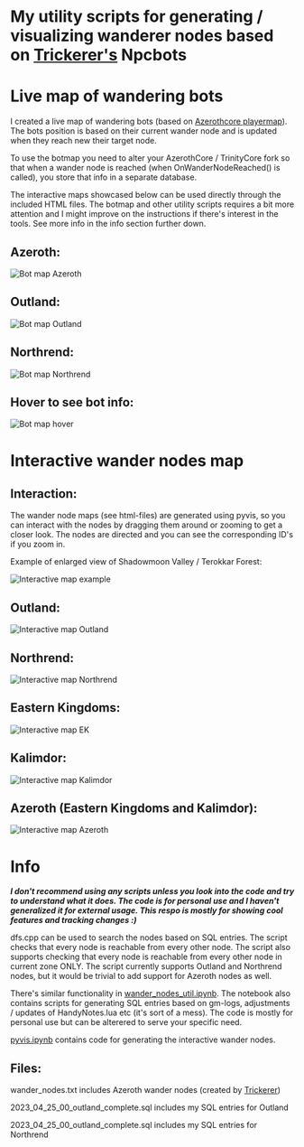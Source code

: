 # My utility scripts for generating / visualizing wanderer nodes based on [Trickerer's](https://github.com/trickerer/Trinity-Bots) Npcbots

# Live map of wandering bots

I created a live map of wandering bots (based on [Azerothcore playermap](https://github.com/azerothcore/playermap)). The bots position is based on their current wander node and is updated when they reach new their target node.

To use the botmap you need to alter your AzerothCore / TrinityCore fork so that when a wander node is reached (when OnWanderNodeReached() is called), you store that info in a separate database.

The interactive maps showcased below can be used directly through the included HTML files. The botmap and other utility scripts requires a bit more attention and I might improve on the instructions if there's interest in the tools. See more info in the info section further down.

## Azeroth:
![Bot map Azeroth](./images/botmap_azeroth.gif?raw=true "Bot map Azeroth")

## Outland:
![Bot map Outland](./images/botmap_outland.gif?raw=true "Bot map Outland")

## Northrend:
![Bot map Northrend](./images/botmap_northrend.gif?raw=true "Bot map Northrend")

## Hover to see bot info:
![Bot map hover](./images/botmap_hover.png?raw=true "Bot map hover")

# Interactive wander nodes map

## Interaction:

The wander node maps (see html-files) are generated using pyvis, so you can interact with the nodes by dragging them around or zooming to get a closer look. The nodes are directed and you can see the corresponding ID's if you zoom in.

Example of enlarged view of Shadowmoon Valley / Terokkar Forest:

![Interactive map example](./images/interactive_wander_nodes.gif?raw=true "Interactive map example")

## Outland:
![Interactive map Outland](./images/outland_interactive_map.png?raw=true "Interactive map Outland")

## Northrend:
![Interactive map Northrend](./images/northrend_interactive_map.png?raw=true "Interactive map Northrend")

## Eastern Kingdoms:
![Interactive map EK](./images/eastern_kingdoms_interactive_map.png?raw=true "Interactive map EK")

## Kalimdor:
![Interactive map Kalimdor](./images/kalimdor_interactive_map.png?raw=true "Interactive map Kalimdor")

## Azeroth (Eastern Kingdoms and Kalimdor):
![Interactive map Azeroth](./images/azeroth_interactive_map.png?raw=true "Interactive map Azeroth")

# Info

***I don't recommend using any scripts unless you look into the code and try to understand what it does. The code is for personal use and I haven't generalized it for external usage. This respo is mostly for showing cool features and tracking changes :)***

dfs.cpp can be used to search the nodes based on SQL entries. The script checks that every node is reachable from every other node. The script also supports checking that every node is reachable from every other node in current zone ONLY.
The script currently supports Outland and Northrend nodes, but it would be trivial to add support for Azeroth nodes as well.

There's similar functionality in [wander_nodes_util.ipynb](./wander_nodes_util.ipynb).
The notebook also contains scripts for generating SQL entries based on gm-logs, adjustments / updates of HandyNotes.lua etc (it's sort of a mess). The code is mostly for personal use but can be alterered to serve your specific need.

[pyvis.ipynb](./pyvis.ipynb) contains code for generating the interactive wander nodes.

## Files:

wander_nodes.txt includes Azeroth wander nodes (created by [Trickerer](https://github.com/trickerer))

2023_04_25_00_outland_complete.sql includes my SQL entries for Outland

2023_04_25_00_outland_complete.sql includes my SQL entries for Northrend